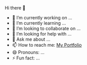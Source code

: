 Hi there 👋

- 🔭 I’m currently working on ...
- 🌱 I’m currently learning ...
- 👯 I’m looking to collaborate on ...
- 🤔 I’m looking for help with ...
- 💬 Ask me about ...
- 📫 How to reach me: [My Portfolio](https://selene.hud.ac.uk/u2264512/portfolio/)
- 😄 Pronouns: ...
- ⚡ Fun fact: ...

